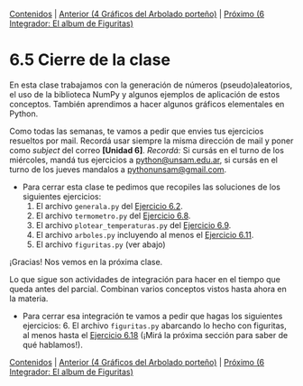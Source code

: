 [Contenidos](../Contenidos.md) \| [Anterior (4 Gráficos del Arbolado porteño)](04_Arboles3_plt.md) \| [Próximo (6 Integrador: El album de Figuritas)](06_Figuritas.md)

# 6.5 Cierre de la clase

En esta clase trabajamos con la generación de números (pseudo)aleatorios, el uso de la biblioteca NumPy y algunos ejemplos de aplicación de estos conceptos. También aprendimos a hacer algunos gráficos elementales en Python.

Como todas las semanas, te vamos a pedir que envies tus ejercicios resueltos por mail. Recordá usar siempre la misma dirección de mail y poner como *subject* del correo **[Unidad 6]**. *Recordá:* Si cursás en el turno de los miércoles, mandá tus ejercicios a python@unsam.edu.ar, si cursás en el turno de los jueves mandalos a pythonunsam@gmail.com.

* Para cerrar esta clase te pedimos que recopiles las soluciones de los siguientes ejercicios:
    1. El archivo `generala.py` del [Ejercicio 6.2](../06_Aleatoriedad/02_Random.md#ejercicio-62-generala-no-necesariamente-servida).
    2. El archivo `termometro.py` del [Ejercicio 6.8](../06_Aleatoriedad/03_NumPy_Arrays.md#ejercicio-68-guardar-temperaturas).
    3. El archivo `plotear_temperaturas.py` del [Ejercicio 6.9](../06_Aleatoriedad/03_NumPy_Arrays.md#ejercicio-69-empezando-a-plotear).
    5. El archivo `arboles.py` incluyendo al menos el [Ejercicio 6.11](../06_Aleatoriedad/04_Arboles3_plt.md#ejercicio-611-scatterplot-diametro-vs-alto-de-jacarandas).
    6. El archivo `figuritas.py` (ver abajo)


¡Gracias! Nos vemos en la próxima clase.

Lo que sigue son actividades de integración para hacer en el tiempo que queda antes del parcial. Combinan varios conceptos vistos hasta ahora en la materia. 

* Para cerrar esa integración te vamos a pedir que hagas los siguientes ejercicios:
    6. El archivo `figuritas.py` abarcando lo hecho con figuritas, al menos hasta el [Ejercicio 6.18](../06_Aleatoriedad/06_Figuritas.md#ejercicio-618) (¡Mirá la próxima sección para saber de qué hablamos!).


[Contenidos](../Contenidos.md) \| [Anterior (4 Gráficos del Arbolado porteño)](04_Arboles3_plt.md) \| [Próximo (6 Integrador: El album de Figuritas)](06_Figuritas.md)

